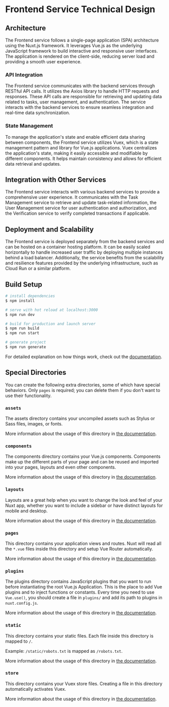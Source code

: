 # Frontend Service Technical Design

## Architecture
The Frontend service follows a single-page application (SPA) architecture using the Nuxt.js framework. It leverages Vue.js as the underlying JavaScript framework to build interactive and responsive user interfaces. The application is rendered on the client-side, reducing server load and providing a smooth user experience.

### API Integration
The Frontend service communicates with the backend services through RESTful API calls. It utilizes the Axios library to handle HTTP requests and responses. These API calls are responsible for retrieving and updating data related to tasks, user management, and authentication. The service interacts with the backend services to ensure seamless integration and real-time data synchronization.

### State Management
To manage the application's state and enable efficient data sharing between components, the Frontend service utilizes Vuex, which is a state management pattern and library for Vue.js applications. Vuex centralizes the application's state, making it easily accessible and modifiable by different components. It helps maintain consistency and allows for efficient data retrieval and updates.

## Integration with Other Services
The Frontend service interacts with various backend services to provide a comprehensive user experience. It communicates with the Task Management service to retrieve and update task-related information, the User Management service for user authentication and authorization, and the Verification service to verify completed transactions if applicable.

## Deployment and Scalability
The Frontend service is deployed separately from the backend services and can be hosted on a container hosting platform. It can be easily scaled horizontally to handle increased user traffic by deploying multiple instances behind a load balancer. Additionally, the service benefits from the scalability and resilience features provided by the underlying infrastructure, such as Cloud Run or a similar platform.

## Build Setup

```bash
# install dependencies
$ npm install

# serve with hot reload at localhost:3000
$ npm run dev

# build for production and launch server
$ npm run build
$ npm run start

# generate project
$ npm run generate
```

For detailed explanation on how things work, check out the [documentation](https://nuxtjs.org).

## Special Directories

You can create the following extra directories, some of which have special behaviors. Only `pages` is required; you can delete them if you don't want to use their functionality.

### `assets`

The assets directory contains your uncompiled assets such as Stylus or Sass files, images, or fonts.

More information about the usage of this directory in [the documentation](https://nuxtjs.org/docs/2.x/directory-structure/assets).

### `components`

The components directory contains your Vue.js components. Components make up the different parts of your page and can be reused and imported into your pages, layouts and even other components.

More information about the usage of this directory in [the documentation](https://nuxtjs.org/docs/2.x/directory-structure/components).

### `layouts`

Layouts are a great help when you want to change the look and feel of your Nuxt app, whether you want to include a sidebar or have distinct layouts for mobile and desktop.

More information about the usage of this directory in [the documentation](https://nuxtjs.org/docs/2.x/directory-structure/layouts).


### `pages`

This directory contains your application views and routes. Nuxt will read all the `*.vue` files inside this directory and setup Vue Router automatically.

More information about the usage of this directory in [the documentation](https://nuxtjs.org/docs/2.x/get-started/routing).

### `plugins`

The plugins directory contains JavaScript plugins that you want to run before instantiating the root Vue.js Application. This is the place to add Vue plugins and to inject functions or constants. Every time you need to use `Vue.use()`, you should create a file in `plugins/` and add its path to plugins in `nuxt.config.js`.

More information about the usage of this directory in [the documentation](https://nuxtjs.org/docs/2.x/directory-structure/plugins).

### `static`

This directory contains your static files. Each file inside this directory is mapped to `/`.

Example: `/static/robots.txt` is mapped as `/robots.txt`.

More information about the usage of this directory in [the documentation](https://nuxtjs.org/docs/2.x/directory-structure/static).

### `store`

This directory contains your Vuex store files. Creating a file in this directory automatically activates Vuex.

More information about the usage of this directory in [the documentation](https://nuxtjs.org/docs/2.x/directory-structure/store).
